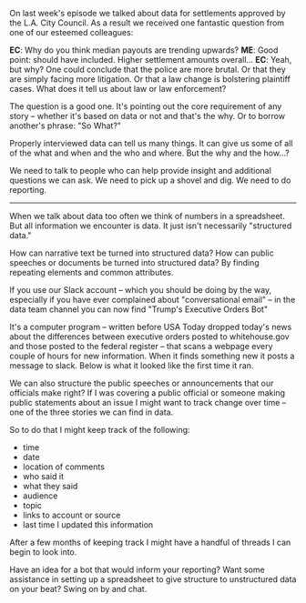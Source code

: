 On last week's episode we talked about data for settlements approved by the L.A. City Council. As a result we received one fantastic question from one of our esteemed colleagues:

**EC**: Why do you think median payouts are trending upwards?
**ME**: Good point: should have included. Higher settlement amounts overall…
**EC**: Yeah, but why? One could conclude that the police are more brutal. Or that they are simply facing more litigation. Or that a law change is bolstering plaintiff cases. What does it tell us about law or law enforcement?

The question is a good one. It's pointing out the core requirement of any story – whether it's based on data or not and that's the why. Or to borrow another's phrase: "So What?"

Properly interviewed data can tell us many things. It can give us some of all of the what and when and the who and where. But the why and the how…?

We need to talk to people who can help provide insight and additional questions we can ask. We need to pick up a shovel and dig. We need to do reporting.

----

When we talk about data too often we think of numbers in a spreadsheet. But all information we encounter is data. It just isn't necessarily "structured data."

How can narrative text be turned into structured data? How can public speeches or documents be turned into structured data? By finding repeating elements and common attributes.

If you use our Slack account – which you should be doing by the way, especially if you have ever complained about "conversational email" – in the data team channel you can now find "Trump's Executive Orders Bot"

It's a computer program – written before USA Today dropped today's news about the differences between executive orders posted to whitehouse.gov and those posted to the federal register – that scans a webpage every couple of hours for new information. When it finds something new it posts a message to slack. Below is what it looked like the first time it ran.

We can also structure the public speeches or announcements that our officials make right? If I was covering a public official or someone making public statements about an issue I might want to track change over time – one of the three stories we can find in data.

So to do that I might keep track of the following:

* time
* date
* location of comments
* who said it
* what they said
* audience
* topic
* links to account or source
* last time I updated this information

After a few months of keeping track I might have a handful of threads I can begin to look into.

Have an idea for a bot that would inform your reporting? Want some assistance in setting up a spreadsheet to give structure to unstructured data on your beat?  Swing on by and chat.
